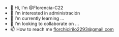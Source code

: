 - 👋 Hi, I’m @Florencia-C22
- 👀 I’m interested in administración
- 🌱 I’m currently learning ...
- 💞️ I’m looking to collaborate on ...
- 📫 How to reach me florchicirilo2293@gmail.com

<!---
Florencia-C22/Florencia-C22 is a ✨ special ✨ repository because its `README.md` (this file) appears on your GitHub profile.
You can click the Preview link to take a look at your changes.
--->
